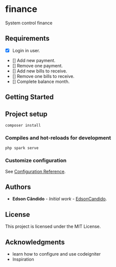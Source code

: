 # finance

 System control finance

## Requirements

 - [x] Login in user.
 - [] Add new payment.
 - [] Remove one payment.
 - [] Add new bills to receive.
 - [] Remove one bills to receive.
 - [] Complete balance month.

## Getting Started

## Project setup
```
composer install            
```

### Compiles and hot-reloads for development
```
php spark serve
```

### Customize configuration
See [Configuration Reference](https://codeigniter.com/user_guide/installation/index.html).

## Authors

* **Edson Cândido** - *Initial work* - [EdsonCandido](https://github.com/EdsonCandido).

## License

This project is licensed under the MIT License.

## Acknowledgments

* learn how to configure and use codeigniter
* Inspiration